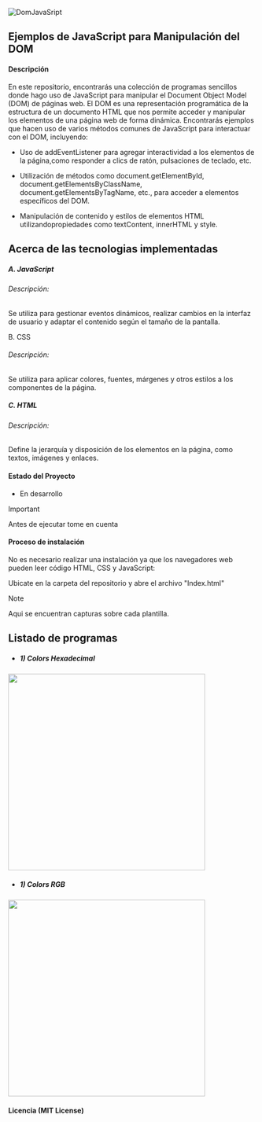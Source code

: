 ![DomJavaSript](https://github.com/OyasumiiAlex/DomJS/assets/44487342/8e789066-b232-4f4e-b9ba-aa74c3a5be2b)

## Ejemplos de JavaScript para Manipulación del DOM

#### Descripción
<p>En este repositorio, encontrarás una colección de programas sencillos donde hago uso 
de JavaScript para manipular el Document Object Model (DOM) de páginas web. El DOM es 
una representación programática de la estructura de un documento HTML que nos permite 
acceder y manipular los elementos de una página web de forma dinámica. Encontrarás 
ejemplos que hacen uso de varios métodos comunes de JavaScript para interactuar con el 
DOM, incluyendo:
</p>

- <p>Uso de addEventListener para agregar interactividad a los elementos de la página,como responder a clics de ratón, pulsaciones de teclado, etc.</p>

- <p>Utilización de métodos como document.getElementById, document.getElementsByClassName, document.getElementsByTagName, etc., para acceder a elementos específicos del DOM.</p>

- <p>Manipulación de contenido y estilos de elementos HTML utilizandopropiedades como textContent, innerHTML y style.</p>

## Acerca de las tecnologias implementadas

##### A. JavaScript
###### Descripción:
<p> Se utiliza para gestionar eventos dinámicos, realizar cambios en la interfaz de usuario y adaptar el contenido según el tamaño de la pantalla.</p

##### B. CSS
###### Descripción:
<p>Se utiliza para aplicar colores, fuentes, márgenes y otros estilos a los componentes de la página.</p>

##### C. HTML
###### Descripción:
<p>Define la jerarquía y disposición de los elementos en la página, como textos, imágenes y enlaces.</p>

#### Estado del Proyecto
- <p> En desarrollo </p>

> [!IMPORTANT]
> Antes de ejecutar tome en cuenta

#### Proceso de instalación 
<p>No es necesario realizar una instalación ya que los navegadores web pueden leer código HTML, CSS y JavaScript:</p>
<p>Ubicate en la carpeta del repositorio y abre el archivo "Index.html"</p>

> [!NOTE]
> Aqui se encuentran capturas sobre cada plantilla.

## Listado de programas

- ##### 1) Colors Hexadecimal
<img src="https://github.com/OyasumiiAlex/DomJS/assets/44487342/2c753b00-58a8-4847-9640-4840f064c870.gif" width="400">

- ##### 1) Colors RGB
  
<img src="https://github.com/OyasumiiAlex/DomJS/assets/44487342/9c14e01f-8464-478a-a4e5-2fc334c07ec3.gif" width="400">

#### Licencia (MIT License)
  
